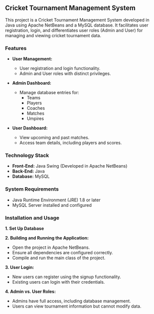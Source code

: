 ## Cricket Tournament Management System

This project is a Cricket Tournament Management System developed in Java using Apache NetBeans and a MySQL database. It facilitates user registration, login, and differentiates user roles (Admin and User) for managing and viewing cricket tournament data.

### Features

* **User Management:**
    * User registration and login functionality.
    * Admin and User roles with distinct privileges.

* **Admin Dashboard:**
    * Manage database entries for:
        * Teams
        * Players
        * Coaches
        * Matches 
        * Umpires

* **User Dashboard:**
    * View upcoming and past matches.
    * Access team details, including players and scores.

### Technology Stack

* **Front-End:** Java Swing (Developed in Apache NetBeans)
* **Back-End:** Java
* **Database:** MySQL

### System Requirements

* Java Runtime Environment (JRE) 1.8 or later
* MySQL Server installed and configured

### Installation and Usage

**1. Set Up Database**

**2. Building and Running the Application:**
* Open the project in Apache NetBeans.
* Ensure all dependencies are configured correctly.
* Compile and run the main class of the project.

**3. User Login:**
* New users can register using the signup functionality.
* Existing users can login with their credentials.

**4. Admin vs. User Roles:**
* Admins have full access, including database management.
* Users can view tournament information but cannot modify data.
